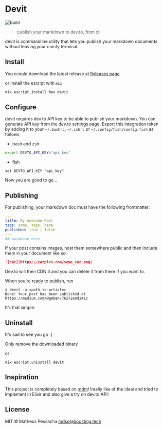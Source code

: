 # Devit

![build](https://github.com/Mdsp9070/devit/workflows/build/badge.svg?branch=main)

> publish your markdown to dev.to, from cli

devit is commandline utility that lets you publish your markdown documents
without leaving your comfy terminal.

## Install

You ccould download the latest release at [Releases page](https://github.com/Mdsp9070/devit/releases)

or install the escript with `mix`

```sh
mix escript.install hex devit 
```

## Configure

devit requires dev.to API key to be able to publish your markdown.
You can generate API key from the dev.to [settings](https://dev.to/settings/account)
page.
Export this integration token by adding it to your `~/.bashrc`, `~/.zshrc` or
`~/.config/fish/config.fish` as follows

- bash and zsh

```sh
export DEVTO_API_KEY="api_key"
```

- fish

```fish
set DEVTO_API_KEY "api_key"
```

Now you are good to go...

## Publishing

For publishing, your markdown doc must have the following frontmatter:

```yaml
--- 
title: My Awesome Post
tags: some, tags, here
published: true | false
---
## markdown here
```

If your post contains images, host them somewhere public and then include them
in your document like so:

```markdown
![cat](https://catpics.com/some_cat.png)
```

Dev.to will then CDN it and you can delete it from there if you want to.

When you’re ready to publish, run

```console
$ devit -a <path-to-article> 
Done! Your post has been published at https://medium.com/@gaben/76272e9d241c
```

It’s that simple.

## Uninstall

It's sad to see you go :(

Only remove the downloaded binary

or

```
mix escript.uninstall devit
```

## Inspiration

This project is completely based on [mdm](https://github.com/pavanjadhaw/mdm)!
Ireally like of the ideai and tried to implement in Elixir and also give
a try on dev.to API!

## License

MIT © Matheus Pessanha <mdsp@boosting.tech>
